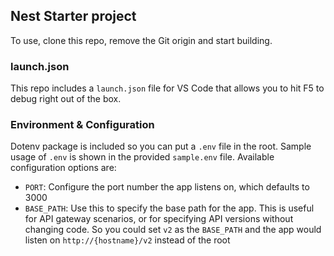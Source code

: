 ## Nest Starter project

To use, clone this repo, remove the Git origin and start building.

### launch.json

This repo includes a `launch.json` file for VS Code that allows you to hit F5 to debug right out of the box.

### Environment & Configuration

Dotenv package is included so you can put a `.env` file in the root. Sample usage of `.env` is shown in the provided `sample.env` file. Available configuration options are:

- `PORT`: Configure the port number the app listens on, which defaults to 3000 
- `BASE_PATH`: Use this to specify the base path for the app. This is useful for API gateway scenarios, or for specifying API versions without changing code. So you could set `v2` as the `BASE_PATH` and the app would listen on `http://{hostname}/v2` instead of the root

